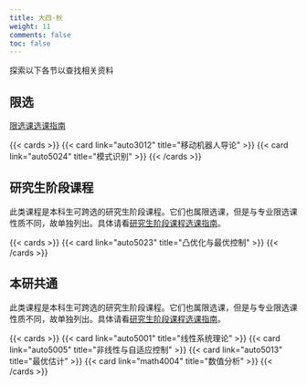 ```yaml
---
title: 大四·秋
weight: 11
comments: false
toc: false
---
```

探索以下各节以查找相关资料
## 限选
[限选课选课指南](https://hoa.moe/blog/distributive-guidance-for-22/)
<!--more-->
{{< cards >}}
{{< card link="auto3012" title="移动机器人导论" >}}
{{< card link="auto5024" title="模式识别" >}}
{{< /cards >}}
## 研究生阶段课程
此类课程是本科生可跨选的研究生阶段课程。它们也属限选课，但是与专业限选课性质不同，故单独列出。具体请看[研究生阶段课程选课指南](https://hoa.moe/blog/master-phd-course-selection/)。
<!--more-->
{{< cards >}}
{{< card link="auto5023" title="凸优化与最优控制" >}}
{{< /cards >}}
## 本研共通
此类课程是本科生可跨选的研究生阶段课程。它们也属限选课，但是与专业限选课性质不同，故单独列出。具体请看[研究生阶段课程选课指南](https://hoa.moe/blog/master-phd-course-selection/)。
<!--more-->
{{< cards >}}
{{< card link="auto5001" title="线性系统理论" >}}
{{< card link="auto5005" title="非线性与自适应控制" >}}
{{< card link="auto5013" title="最优估计" >}}
{{< card link="math4004" title="数值分析" >}}
{{< /cards >}}
